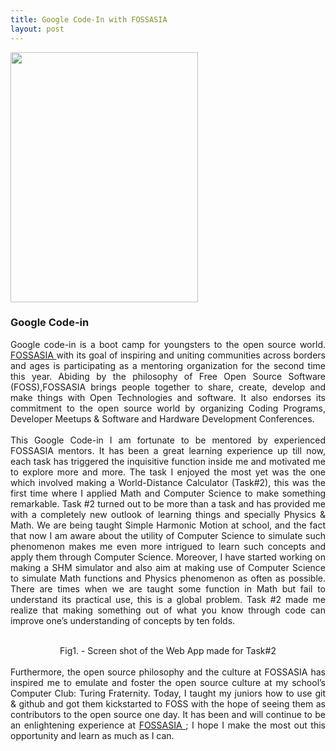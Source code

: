 ```yaml
---
title: Google Code-In with FOSSASIA
layout: post
---
```


<span class="image featured">
<img src="{{ site.baseurl }}/assets/images/logo.jpg" alt="" width="300px" height="400x"></span>
<h3>Google Code-in</h3>
<div align="justify">
<p>Google code-in is a boot camp for youngsters to the open source world. <a href="http://fossasia.org" target="_blank">FOSSASIA </a>with its goal of inspiring and uniting communities across borders and ages is participating as a mentoring organization for the second time this year. Abiding by the philosophy of Free Open Source Software (FOSS),FOSSASIA  brings people together to share, create, develop and make things with Open Technologies and software. It also endorses its commitment to the open source world by organizing Coding Programs, Developer Meetups & Software and Hardware Development Conferences. <br><br>
This Google Code-in I am fortunate to be mentored by experienced FOSSASIA  mentors. It has been a great learning experience up till now, each task has triggered the inquisitive function inside me and motivated me to explore more and more. The task I enjoyed the most yet was the one which involved making a World-Distance Calculator (Task#2), this was the first time where I applied Math and Computer Science to make something remarkable. Task #2 turned out to be more than a task and has provided me with a completely new outlook of learning things and specially Physics & Math. We are being taught Simple Harmonic Motion at school, and the fact that now I am aware about the utility of Computer Science to simulate such phenomenon makes me even more intrigued to learn such concepts and apply them through Computer Science. Moreover, I have started working on making a SHM simulator and also aim at making use of Computer Science to simulate Math functions and Physics phenomenon as often as possible. There are times when we are taught some function in Math but fail to understand its practical use, this is a global problem. Task #2 made me realize that making something out of what you know through code can improve one’s understanding of concepts by ten folds. <br><br>
<div align="center">
<img src="{{ site.baseurl }}/assets/images/capture.png" alt="">
 <figcaption>Fig1. -  Screen shot of the  Web App made for Task#2 </figcaption>
<br></div>
Furthermore, the open source philosophy and the culture at FOSSASIA has inspired me to emulate and foster the open source culture at my school’s Computer Club: Turing Fraternity. Today, I taught my juniors how to use git & github and got them kickstarted to FOSS with the hope of seeing them as contributors to the open source one day. It has been and will continue to be an enlightening experience at <a href="http://fossasia.org" target="_blank"> FOSSASIA </a>; I hope I make the most out this opportunity and learn as much as I can. 
</p>
</div>